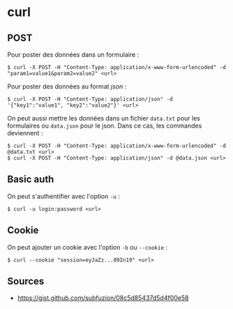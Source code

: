 curl
====

## POST

Pour poster des données dans un formulaire :
```
$ curl -X POST -H "Content-Type: application/x-www-form-urlencoded" -d "param1=value1&param2=value2" <url>
```

Pour poster des données au format *json* :
```
$ curl -X POST -H "Content-Type: application/json" -d '{"key1":"value1", "key2":"value2"}' <url>
```

On peut aussi mettre les données dans un fichier `data.txt` pour les
formulaires ou `data.json` pour le json. Dans ce cas, les commandes
deviennent :
```
$ curl -X POST -H "Content-Type: application/x-www-form-urlencoded" -d @data.txt <url>
$ curl -X POST -H "Content-Type: application/json" -d @data.json <url>
```

## Basic auth

On peut s'authentifier avec l'option `-u` :
```
$ curl -u login:password <url>
```

## Cookie

On peut ajouter un cookie avec l'option `-b` ou `--cookie` :
```
$ curl --cookie "session=eyJaZz...09In19" <url>
```

## Sources

* <https://gist.github.com/subfuzion/08c5d85437d5d4f00e58>
